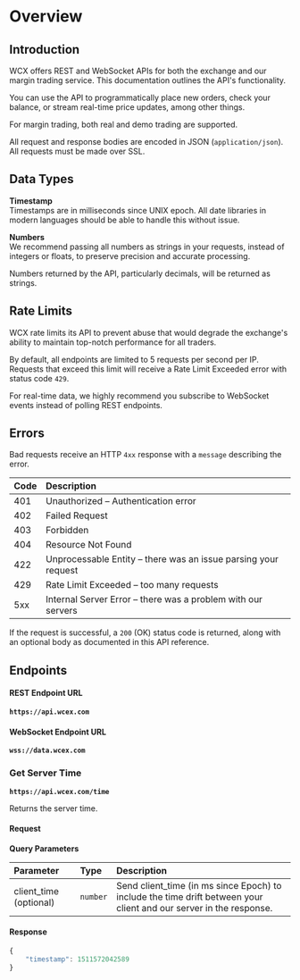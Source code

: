 # Overview

## Introduction

WCX offers REST and WebSocket APIs for both the exchange and our margin trading service. This documentation outlines the API's functionality.

You can use the API to programmatically place new orders, check your balance, or stream real-time price updates, among other things.

For margin trading, both real and demo trading are supported.

All request and response bodies are encoded in JSON (`application/json`). All requests must be made over SSL.

## Data Types

**Timestamp**  
Timestamps are in milliseconds since UNIX epoch. All date libraries in modern languages should be able to handle this without issue.

**Numbers**  
We recommend passing all numbers as strings in your requests, instead of integers or floats, to preserve precision and accurate processing.

Numbers returned by the API, particularly decimals, will be returned as strings.

## Rate Limits

WCX rate limits its API to prevent abuse that would degrade the exchange's ability to maintain top-notch performance for all traders.

By default, all endpoints are limited to 5 requests per second per IP. Requests that exceed this limit will receive a Rate Limit Exceeded error with status code `429`.

For real-time data, we highly recommend you subscribe to WebSocket events instead of polling REST endpoints.

## Errors

Bad requests receive an HTTP `4xx` response with a `message` describing the error.

| Code | Description |
| :--- | :--- |
| 401 | Unauthorized – Authentication error |
| 402 | Failed Request |
| 403 | Forbidden |
| 404 | Resource Not Found |
| 422 | Unprocessable Entity – there was an issue parsing your request |
| 429 | Rate Limit Exceeded – too many requests |
| 5xx | Internal Server Error – there was a problem with our servers |

If the request is successful, a `200` \(OK\) status code is returned, along with an optional body as documented in this API reference.

## Endpoints

#### **REST Endpoint URL**

**`https://api.wcex.com`**

#### WebSocket Endpoint URL

**`wss://data.wcex.com`**

### Get Server Time

**`https://api.wcex.com/time`**

Returns the server time.

#### Request

**Query Parameters**

| Parameter | Type | Description |
| :--- | :--- | :--- |
| client\_time (optional) | `number` | Send client\_time \(in ms since Epoch\) to include the time drift between your client and our server in the response. |

#### Response

```javascript
{
    "timestamp": 1511572042589
}
```